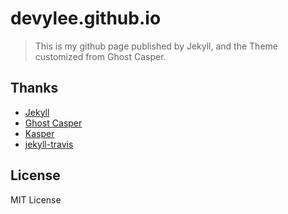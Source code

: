 # devylee.github.io

> This is my github page published by Jekyll, and the Theme customized from Ghost Casper.

## Thanks

- [Jekyll](https://jekyllrb.com)
- [Ghost Casper](https://github.com/tryghost/casper)
- [Kasper](https://github.com/rosario/kasper)
- [jekyll-travis](https://github.com/mfenner/jekyll-travis)

## License

MIT License


